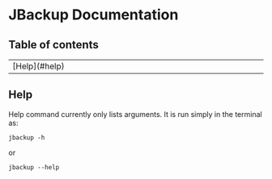 # JBackup Documentation

## Table of contents

<table>
  <tr><td width="1%" valign="top">
    [Help](#help)
    </td>
  </tr>
</table>


## Help

Help command currently only lists arguments. It is run simply in the terminal as:
```
jbackup -h
```
or 
``` 
jbackup --help
```
